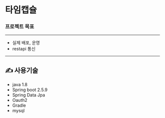 # 타임캡슐


### 프로젝트 목표
 ------
- 실제 배포, 운영 
- restapi 통신

-----
## ✍️ 사용기술
- java 1.8
- Spring boot 2.5.9
- Spring Data Jpa
- Oauth2
- Gradle
- mysql


